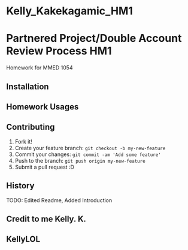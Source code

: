 # Kelly_Kakekagamic_HM1

# Partnered Project/Double Account Review Process HM1

Homework for MMED 1054

## Installation


## Homework Usages


## Contributing

1. Fork it!
2. Create your feature branch: `git checkout -b my-new-feature`
3. Commit your changes: `git commit -am 'Add some feature'`
4. Push to the branch: `git push origin my-new-feature`
5. Submit a pull request :D

## History

TODO: Edited Readme, Added Introduction

## Credit to me Kelly. K.

## KellyLOL
